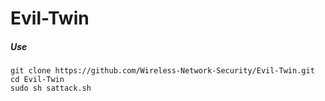 # Evil-Twin



##### Use

```
git clone https://github.com/Wireless-Network-Security/Evil-Twin.git
cd Evil-Twin
sudo sh sattack.sh
```



